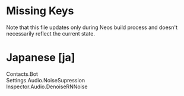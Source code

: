 # Missing Keys
Note that this file updates only during Neos build process and doesn't necessarily reflect the current state.

# Japanese [ja]
Contacts.Bot  
Settings.Audio.NoiseSupression  
Inspector.Audio.DenoiseRNNoise  

